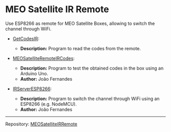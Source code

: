 # MEO Satellite IR Remote
Use ESP8266 as remote for MEO Satellite Boxes, allowing to switch the channel through WiFi.

* [GetCodesIR](GetCodesIR):
    * **Description:** Program to read the codes from the remote.

* [MEOSatelliteRemoteIRCodes](MEOSatelliteRemoteIRCodes):
    * **Description:** Program to test the obtained codes in the box using an Arduino Uno.
    * **Author:** João Fernandes

* [IRServerESP8266](IRServerESP8266):
    * **Description:** Program to switch the channel through WiFi using an ESP8266 (e.g. NodeMCU).
    * **Author:** João Fernandes

-------------------------------------------------------------------------------

Repository:
[MEOSatelliteIRRemote](https://github.com/jcsf/MEOSatelliteIRRemote)